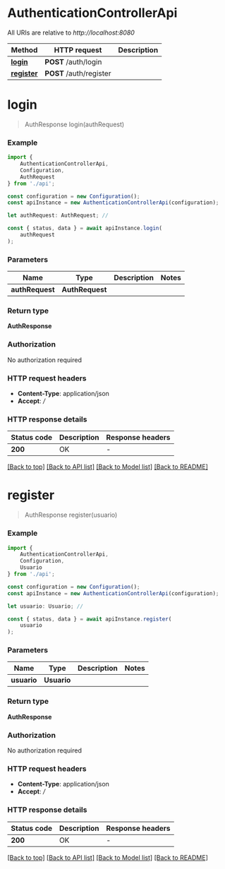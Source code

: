 # AuthenticationControllerApi

All URIs are relative to *http://localhost:8080*

|Method | HTTP request | Description|
|------------- | ------------- | -------------|
|[**login**](#login) | **POST** /auth/login | |
|[**register**](#register) | **POST** /auth/register | |

# **login**
> AuthResponse login(authRequest)


### Example

```typescript
import {
    AuthenticationControllerApi,
    Configuration,
    AuthRequest
} from './api';

const configuration = new Configuration();
const apiInstance = new AuthenticationControllerApi(configuration);

let authRequest: AuthRequest; //

const { status, data } = await apiInstance.login(
    authRequest
);
```

### Parameters

|Name | Type | Description  | Notes|
|------------- | ------------- | ------------- | -------------|
| **authRequest** | **AuthRequest**|  | |


### Return type

**AuthResponse**

### Authorization

No authorization required

### HTTP request headers

 - **Content-Type**: application/json
 - **Accept**: */*


### HTTP response details
| Status code | Description | Response headers |
|-------------|-------------|------------------|
|**200** | OK |  -  |

[[Back to top]](#) [[Back to API list]](../README.md#documentation-for-api-endpoints) [[Back to Model list]](../README.md#documentation-for-models) [[Back to README]](../README.md)

# **register**
> AuthResponse register(usuario)


### Example

```typescript
import {
    AuthenticationControllerApi,
    Configuration,
    Usuario
} from './api';

const configuration = new Configuration();
const apiInstance = new AuthenticationControllerApi(configuration);

let usuario: Usuario; //

const { status, data } = await apiInstance.register(
    usuario
);
```

### Parameters

|Name | Type | Description  | Notes|
|------------- | ------------- | ------------- | -------------|
| **usuario** | **Usuario**|  | |


### Return type

**AuthResponse**

### Authorization

No authorization required

### HTTP request headers

 - **Content-Type**: application/json
 - **Accept**: */*


### HTTP response details
| Status code | Description | Response headers |
|-------------|-------------|------------------|
|**200** | OK |  -  |

[[Back to top]](#) [[Back to API list]](../README.md#documentation-for-api-endpoints) [[Back to Model list]](../README.md#documentation-for-models) [[Back to README]](../README.md)

